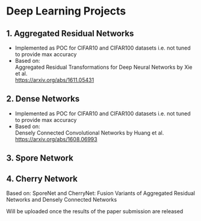 # Deep Learning Projects

## 1. Aggregated Residual Networks
- Implemented as POC for CIFAR10 and CIFAR100 datasets i.e. not tuned to provide max accuracy  
- Based on:  
Aggregated Residual Transformations for Deep Neural Networks by Xie et al.  
https://arxiv.org/abs/1611.05431

## 2. Dense Networks  
- Implemented as POC for CIFAR10 and CIFAR100 datasets i.e. not tuned to provide max accuracy  
- Based on:  
Densely Connected Convolutional Networks by Huang et al.  
https://arxiv.org/abs/1608.06993  

## 3. Spore Network
## 4. Cherry Network  
  
Based on:
SporeNet and CherryNet: Fusion Variants of Aggregated Residual Networks and Densely Connected Networks  
  
Will be uploaded once the results of the paper submission are released
